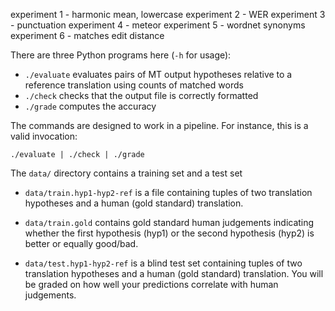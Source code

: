 experiment 1 - harmonic mean, lowercase
experiment 2 - WER
experiment 3 - punctuation
experiment 4 - meteor
experiment 5 - wordnet synonyms 
experiment 6 - matches edit distance

There are three Python programs here (`-h` for usage):

 - `./evaluate` evaluates pairs of MT output hypotheses relative to a reference translation using counts of matched words
 - `./check` checks that the output file is correctly formatted
 - `./grade` computes the accuracy

The commands are designed to work in a pipeline. For instance, this is a valid invocation:

    ./evaluate | ./check | ./grade


The `data/` directory contains a training set and a test set

 - `data/train.hyp1-hyp2-ref` is a file containing tuples of two translation hypotheses and a human (gold standard) translation.

 - `data/train.gold` contains gold standard human judgements indicating whether the first hypothesis (hyp1) or the second hypothesis (hyp2) is better or equally good/bad.

 - `data/test.hyp1-hyp2-ref` is a blind test set containing tuples of two translation hypotheses and a human (gold standard) translation. You will be graded on how well your predictions correlate with human judgements.

